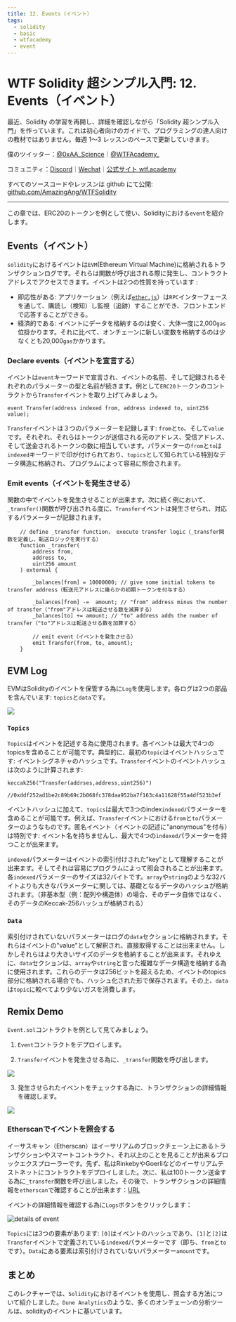 ```yaml
---
title: 12. Events（イベント）
tags:
  - solidity
  - basic
  - wtfacademy
  - event
---
```


# WTF Solidity 超シンプル入門: 12. Events（イベント）

最近、Solidity の学習を再開し、詳細を確認しながら「Solidity 超シンプル入門」を作っています。これは初心者向けのガイドで、プログラミングの達人向けの教材ではありません。毎週 1〜3 レッスンのペースで更新していきます。

僕のツイッター：[@0xAA_Science](https://twitter.com/0xAA_Science)｜[@WTFAcademy\_](https://twitter.com/WTFAcademy_)

コミュニティ：[Discord](https://discord.gg/5akcruXrsk)｜[Wechat](https://docs.google.com/forms/d/e/1FAIpQLSe4KGT8Sh6sJ7hedQRuIYirOoZK_85miz3dw7vA1-YjodgJ-A/viewform?usp=sf_link)｜[公式サイト wtf.academy](https://wtf.academy)

すべてのソースコードやレッスンは github にて公開: [github.com/AmazingAng/WTFSolidity](https://github.com/AmazingAng/WTFSolidity)

-----

この章では、ERC20のトークンを例として使い、Solidityにおける`event`を紹介します。

## Events（イベント）
`solidity`におけるイベントは`EVM`(Ethereum Virtual Machine)に格納されるトランザクションログです。それらは関数が呼び出される際に発生し、コントラクトアドレスでアクセスできます。イベントは2つの性質を持っています :

- 即応性がある: アプリケーション（例えば[`ether.js`](https://learnblockchain.cn/docs/ethers.js/api-contract.html#id18)）は`RPC`インターフェースを通して、購読し（検知）し監視（追跡）することができ、フロントエンドで応答することができる。
- 経済的である: イベントにデータを格納するのは安く、大体一度に2,000`gas`位掛かります。それに比べて、オンチェーンに新しい変数を格納するのは少なくとも20,000`gas`かかります。

### Declare events（イベントを宣言する）
イベントは`event`キーワードで宣言され、イベントの名前、そして記録されるそれぞれのパラメーターの型と名前が続きます。例として`ERC20`トークンのコントラクトから`Transfer`イベントを取り上げてみましょう。
```solidity
event Transfer(address indexed from, address indexed to, uint256 value);
```
`Transfer`イベントは３つのパラメーターを記録します: `from`と`to`、そして`value`です。それぞれ、それらはトークンが送信される元のアドレス、受信アドレス、そして送金されるトークンの数に相当しています。パラメーターの`from`と`to`は`indexed`キーワードで印が付けられており、`topics`として知られている特別なデータ構造に格納され、プログラムによって容易に照会されます。

### Emit events（イベントを発生させる）

関数の中でイベントを発生させることが出来ます。次に続く例において、`_transfer()`関数が呼び出される度に、`Transfer`イベントは発生させられ、対応するパラメーターが記録されます。
```solidity
    // define _transfer function， execute transfer logic（_transfer関数を定義し、転送ロジックを実行する）
    function _transfer(
        address from,
        address to,
        uint256 amount
    ) external {

        _balances[from] = 10000000; // give some initial tokens to transfer address（転送元アドレスに幾らかの初期トークンを付与する）

        _balances[from] -=  amount; // "from" address minus the number of transfer（"from"アドレスは転送させる数を減算する）
        _balances[to] += amount; // "to" address adds the number of transfer（"to"アドレスは転送させる数を加算する）

        // emit event（イベントを発生させる）
        emit Transfer(from, to, amount);
    }
```

## EVM Log

EVMはSolidityのイベントを保管する為に`Log`を使用します。各ログは2つの部品を含んでいます: `topics`と`data`です。

![](img/12-3.png)

### `Topics`

`Topics`はイベントを記述する為に使用されます。各イベントは最大で4つのtopicsを含めることが可能です。典型的に、最初の`topic`はイベントハッシュです: イベントシグネチャのハッシュです。`Transfer`イベントのイベントハッシュは次のように計算されます:

```solidity
keccak256("Transfer(addrses,address,uint256)")

//0xddf252ad1be2c89b69c2b068fc378daa952ba7f163c4a11628f55a4df523b3ef
```

イベントハッシュに加えて、`topics`は最大で3つのindex`indexed`パラメーターを含めることが可能です。例えば、`Transfer`イベントにおける`from`と`to`パラメーターのようなものです。匿名イベント（イベントの記述に"anonymous"を付与）は特別です: イベント名を持ちませんし、最大で4つの`indexed`パラメーターを持つことが出来ます。

`indexed`パラメーターはイベントの索引付けされた"key"として理解することが出来ます。そしてそれは容易にプログラムによって照会されることが出来ます。各`indexed`パラメーターのサイズは32バイトです。`array`や`string`のような32バイトよりも大きなパラメーターに関しては、基礎となるデータのハッシュが格納されます。（非基本型（例：配列や構造体）の場合、そのデータ自体ではなく、そのデータのKeccak-256ハッシュが格納される）

### `Data`

索引付けされていないパラメーターはログの`data`セクションに格納されます。それらはイベントの"value"として解釈され、直接取得することは出来ません。しかしそれらはより大きいサイズのデータを格納することが出来ます。それゆえに、`data`セクションは、`array`や`string`と言った複雑なデータ構造を格納する為に使用されます。これらのデータは256ビットを超えるため、イベントのtopics部分に格納される場合でも、ハッシュ化された形で保存されます。その上、`data`は`topic`に較べてより少ないガスを消費します。

## Remix Demo
`Event.sol`コントラクトを例として見てみましょう。

1. `Event`コントラクトをデプロイします。

2. `Transfer`イベントを発生させる為に、`_transfer`関数を呼び出します。

![](./img/12-1_ja.png)

3. 発生させられたイベントをチェックする為に、トランザクションの詳細情報を確認します。

![](./img/12-2_ja.png)

### Etherscanでイベントを照会する

イーサスキャン（Etherscan）はイーサリアムのブロックチェーン上にあるトランザクションやスマートコントラクト、それ以上のことを見ることが出来るブロックエクスプローラーです。先ず、私はRinkebyやGoerliなどのイーサリアムテストネットにコントラクトをデプロイしました。次に、私は100トークン送金する為に`_transfer`関数を呼び出しました。その後で、トランザクションの詳細情報を`etherscan`で確認することが出来ます：[URL](https://rinkeby.etherscan.io/tx/0x8cf87215b23055896d93004112bbd8ab754f081b4491cb48c37592ca8f8a36c7)

イベントの詳細情報を確認する為に`Logs`ボタンをクリックします：  

![details of event](./img/12-3_ja.png)

`Topics`には3つの要素があります: `[0]`はイベントのハッシュであり、`[1]`と`[2]`は`Transfer`イベントで定義されている`indexed`パラメーターです（即ち、`from`と`to`です）。`Data`にある要素は索引付けされていないパラメーター`amount`です。

## まとめ
このレクチャーでは、`Solidity`におけるイベントを使用し、照会する方法について紹介しました。`Dune Analytics`のような、多くのオンチェーンの分析ツールは、solidityのイベントに基いています。
